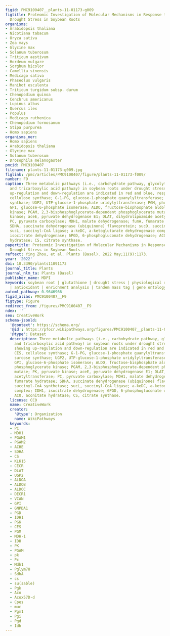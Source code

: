 ```yaml
---
figid: PMC9100407__plants-11-01173-g009
figtitle: Proteomic Investigation of Molecular Mechanisms in Response to PEG-Induced
  Drought Stress in Soybean Roots
organisms:
- Arabidopsis thaliana
- Nicotiana tabacum
- Oryza sativa
- Zea mays
- Glycine max
- Solanum tuberosum
- Triticum aestivum
- Hordeum vulgare
- Sorghum bicolor
- Camellia sinensis
- Medicago sativa
- Phaseolus vulgaris
- Manihot esculenta
- Triticum turgidum subsp. durum
- Chenopodium quinoa
- Cenchrus americanus
- Lupinus albus
- Quercus ilex
- Populus
- Medicago ruthenica
- Chenopodium formosanum
- Stipa purpurea
- Homo sapiens
organisms_ner:
- Homo sapiens
- Arabidopsis thaliana
- Glycine max
- Solanum tuberosum
- Drosophila melanogaster
pmcid: PMC9100407
filename: plants-11-01173-g009.jpg
figlink: /pmc/articles/PMC9100407/figure/plants-11-01173-f009/
number: F9
caption: Three metabolic pathways (i.e., carbohydrate pathway, glycolytic pathway,
  and tricarboxylic acid pathway) in soybean roots under drought stress. Enzymes showing
  up-regulation and down-regulation are indicated in red and blue, respectively. CES,
  cellulose synthase; G-1-PG, glucose-1-phosphate guanylyltransferase; SUS, surcose
  synthase; UGP2, UTP-glucose-1-phosphate uridylyltransferase; PGM, phosphoglucomutase;
  GPI, glucose-6-phosphate isomerase; ALDO, fructose-bisphosphate aldolase; PGK, phosphoglycerate
  kinase; PGAM, 2,3-bisphosphoglycerate-dependent phosphoglycerate mutase; PK, pyruvate
  kinase; aceE, pyruvate dehydrogenase E1; DLAT, dihydrolipoamide acetyltransferase;
  PC, pyruvate carboxylase; MDH1, malate dehydrogenase; fumA, fumarate hydratase;
  SDHA, succinate dehydrogenase (ubiquinone) flavoprotein; sucD, succinyl-CoA synthetase;
  sucL, succinyl-CoA ligase; a-keDC, a-ketoglutarate dehydrogenase complex; IDH1,
  isocitrate dehydrogenase; 6PGD, 6-phosphogluconate dehydrogenase; ACO, aconitate
  hydratase; CS, citrate synthase.
papertitle: Proteomic Investigation of Molecular Mechanisms in Response to PEG-Induced
  Drought Stress in Soybean Roots.
reftext: Ying Zhou, et al. Plants (Basel). 2022 May;11(9):1173.
year: '2022'
doi: 10.3390/plants11091173
journal_title: Plants
journal_nlm_ta: Plants (Basel)
publisher_name: MDPI
keywords: soybean root | glutathione | drought stress | physiological response | proteomics
  | antioxidant | enrichment analysis | tandem mass tag | gene ontology
automl_pathway: 0.9646966
figid_alias: PMC9100407__F9
figtype: Figure
redirect_from: /figures/PMC9100407__F9
ndex: ''
seo: CreativeWork
schema-jsonld:
  '@context': https://schema.org/
  '@id': https://pfocr.wikipathways.org/figures/PMC9100407__plants-11-01173-g009.html
  '@type': Dataset
  description: Three metabolic pathways (i.e., carbohydrate pathway, glycolytic pathway,
    and tricarboxylic acid pathway) in soybean roots under drought stress. Enzymes
    showing up-regulation and down-regulation are indicated in red and blue, respectively.
    CES, cellulose synthase; G-1-PG, glucose-1-phosphate guanylyltransferase; SUS,
    surcose synthase; UGP2, UTP-glucose-1-phosphate uridylyltransferase; PGM, phosphoglucomutase;
    GPI, glucose-6-phosphate isomerase; ALDO, fructose-bisphosphate aldolase; PGK,
    phosphoglycerate kinase; PGAM, 2,3-bisphosphoglycerate-dependent phosphoglycerate
    mutase; PK, pyruvate kinase; aceE, pyruvate dehydrogenase E1; DLAT, dihydrolipoamide
    acetyltransferase; PC, pyruvate carboxylase; MDH1, malate dehydrogenase; fumA,
    fumarate hydratase; SDHA, succinate dehydrogenase (ubiquinone) flavoprotein; sucD,
    succinyl-CoA synthetase; sucL, succinyl-CoA ligase; a-keDC, a-ketoglutarate dehydrogenase
    complex; IDH1, isocitrate dehydrogenase; 6PGD, 6-phosphogluconate dehydrogenase;
    ACO, aconitate hydratase; CS, citrate synthase.
  license: CC0
  name: CreativeWork
  creator:
    '@type': Organization
    name: WikiPathways
  keywords:
  - PC
  - MDH1
  - PGAM1
  - PGAM2
  - ACHE
  - SDHA
  - CS
  - KLK15
  - CECR
  - DLAT
  - UGP2
  - ALDOA
  - ALDOB
  - ALDOC
  - DECR1
  - VCAN
  - GPI
  - GNPDA1
  - PGD
  - IDH1
  - PGK
  - CES
  - PGM
  - MDH-1
  - IDH
  - PK
  - PGAM
  - pk
  - Pc
  - Mdh1
  - Pglym78
  - SdhA
  - cs
  - su(sable)
  - Pgk
  - Aco
  - Acox57D-d
  - Cpes
  - muc
  - Pgm1
  - Pgi
  - Pgd
  - Idh
---
```

